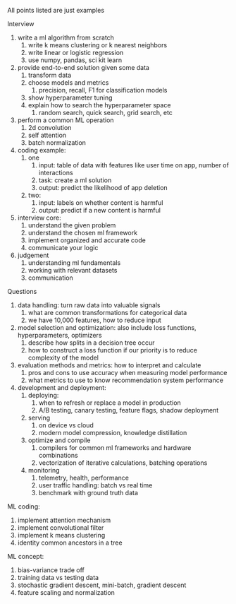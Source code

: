 All points listed are just examples


Interview
1. write a ml algorithm from scratch
   1. write k means clustering or k nearest neighbors
   2. write linear or logistic regression
   3. use numpy, pandas, sci kit learn
2. provide end-to-end solution given some data
   1. transform data
   2. choose models and metrics
      1. precision, recall, F1 for classification models
   3. show hyperparameter tuning
   4. explain how to search the hyperparameter space
      1. random search, quick search, grid search, etc
3. perform a common ML operation
   1. 2d convolution
   2. self attention
   3. batch normalization
4. coding example:
   1. one
      1. input: table of data with features like user time on app, number of interactions
      2. task: create a ml solution
      3. output: predict the likelihood of app deletion
   2. two:
      1. input: labels on whether content is harmful
      2. output: predict if a new content is harmful
5. interview core:
   1. understand the given problem
   2. understand the chosen ml framework
   3. implement organized and accurate code
   4. communicate your logic
6. judgement
   1. understanding ml fundamentals
   2. working with relevant datasets
   3. communication


Questions
1. data handling: turn raw data into valuable signals
   1. what are common transformations for categorical data
   2. we have 10,000 features, how to reduce input 
2. model selection and optimization: also include loss functions, hyperparameters, optimizers
   1. describe how splits in a decision tree occur
   2. how to construct a loss function if our priority is to reduce complexity of the model
3. evaluation methods and metrics: how to interpret and calculate
   1. pros and cons to use accuracy when measuring model performance
   2. what metrics to use to know recommendation system performance
4. development and deployment: 
   1. deploying:
      1. when to refresh or replace a model in production
      2. A/B testing, canary testing, feature flags, shadow deployment
   2. serving
      1. on device vs cloud
      2. modern model compression, knowledge distillation
   3. optimize and compile
      1. compilers for common ml frameworks and hardware combinations
      2. vectorization of iterative calculations, batching operations
   4. monitoring
      1. telemetry, health, performance
      2. user traffic handling: batch vs real time 
      3. benchmark with ground truth data
   

ML coding:
1. implement attention mechanism
2. implement convolutional filter
3. implement k means clustering
4. identity common ancestors in a tree


ML concept:
1. bias-variance trade off
2. training data vs testing data
3. stochastic gradient descent, mini-batch, gradient descent
4. feature scaling and normalization


